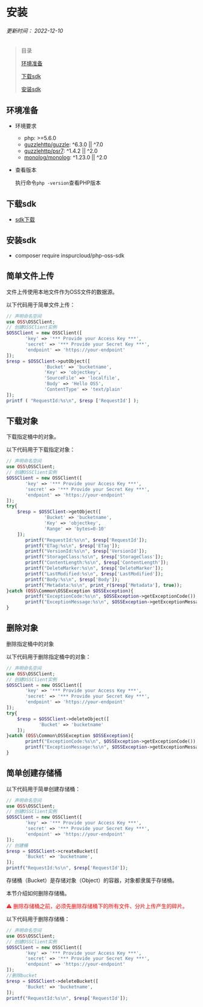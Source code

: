 # 安装

###### 更新时间： 2022-12-10

> 目录
>
> [环境准备](#环境准备)
>
> [下载sdk](#下载sdk)
>
> [安装sdk](#安装sdk)

## 环境准备

* 环境要求

  - php: >=5.6.0
  - [guzzlehttp/guzzle](https://packagist.org/packages/guzzlehttp/guzzle): ^6.3.0 || ^7.0
  - [guzzlehttp/psr7](https://packagist.org/packages/guzzlehttp/psr7): ^1.4.2 || ^2.0
  - [monolog/monolog](https://packagist.org/packages/monolog/monolog): ^1.23.0 || ^2.0

* 查看版本

  执行命令`php -version`查看PHP版本

## 下载sdk

* [sdk下载](https://github.com/dangcingzzw/inspurcloud/archive/refs/heads/main.zip)

## 安装sdk

* composer require inspurcloud/php-oss-sdk

  

## 简单文件上传

文件上传使用本地文件作为OSS文件的数据源。

以下代码用于简单文件上传：

```php
// 声明命名空间
use OSS\OSSClient;
// 创建OSSClient实例
$OSSClient = new OSSClient([
       'key' => '*** Provide your Access Key ***',
       'secret' => '*** Provide your Secret Key ***',
       'endpoint' => 'https://your-endpoint'
]);
$resp = $OSSClient->putObject([ 
       		  'Bucket' => 'bucketname',
              'Key' => 'objectkey'，
              'SourceFile' => 'localfile',
              'Body' => 'Hello OSS',
              'ContentType' => 'text/plain'
]);
printf ( "RequestId:%s\n", $resp ['RequestId'] );
```

## 下载对象

下载指定桶中的对象。

以下代码用于下载指定对象：  

```php
// 声明命名空间
use OSS\OSSClient;
// 创建OSSClient实例
$OSSClient = new OSSClient([
       'key' => '*** Provide your Access Key ***',
       'secret' => '*** Provide your Secret Key ***',
       'endpoint' => 'https://your-endpoint'
]);
try{
    $resp = $OSSClient->getObject([ 
              'Bucket' => 'bucketname',
              'Key' => 'objectkey',
              'Range' => 'bytes=0-10'
    ]);
       printf("RequestId:%s\n", $resp['RequestId']);
       printf("ETag:%s\n", $resp['ETag']);
       printf("VersionId:%s\n", $resp['VersionId']);
       printf("StorageClass:%s\n", $resp['StorageClass']);
       printf("ContentLength:%s\n", $resp['ContentLength']);
       printf("DeleteMarker:%s\n", $resp['DeleteMarker']);
       printf("LastModified:%s\n", $resp['LastModified']);
       printf("Body:%s\n", $resp['Body']);
       printf("Metadata:%s\n", print_r($resp['Metadata'], true));
}catch (OSS\Common\OSSException $OSSException){
       printf("ExceptionCode:%s\n", $OSSException->getExceptionCode());
       printf("ExceptionMessage:%s\n", $OSSException->getExceptionMessage());
}
```

## 删除对象

删除指定桶中的对象

以下代码用于删除指定桶中的对象：

```php
// 声明命名空间
use OSS\OSSClient;
// 创建OSSClient实例
$OSSClient = new OSSClient([
       'key' => '*** Provide your Access Key ***',
       'secret' => '*** Provide your Secret Key ***',
       'endpoint' => 'https://your-endpoint'
]);
try{
    $resp = $OSSClient->deleteObject([ 
            'Bucket' => 'bucketname'         
    ]);
}catch (OSS\Common\OSSException $OSSException){
       printf("ExceptionCode:%s\n", $OSSException->getExceptionCode());
       printf("ExceptionMessage:%s\n", $OSSException->getExceptionMessage());
}
```

## 简单创建存储桶

以下代码用于简单创建存储桶：

```php
// 声明命名空间
use OSS\OSSClient;
// 创建OSSClient实例
$OSSClient = new OSSClient([
       'key' => '*** Provide your Access Key ***',
       'secret' => '*** Provide your Secret Key ***',
       'endpoint' => 'https://your-endpoint'
]);
// 创建桶
$resp = $OSSClient->createBucket([
       'Bucket' => 'bucketname',
]);
printf("RequestId:%s\n", $resp['RequestId']);
```

存储桶（Bucket）是存储对象（Object）的容器，对象都隶属于存储桶。

本节介绍如何删除存储桶。

<font color="red">⚠   删除存储桶之前，必须先删除存储桶下的所有文件、分片上传产生的碎片。</font>

以下代码用于删除存储桶：

```php
// 声明命名空间
use OSS\OSSClient;
// 创建OSSClient实例
$OSSClient = new OSSClient([
       'key' => '*** Provide your Access Key ***',
       'secret' => '*** Provide your Secret Key ***',
       'endpoint' => 'https://your-endpoint'
]);
//删除bucket
$resp = $OSSClient->deleteBucket([
       'Bucket' => 'bucketname',
]);
printf("RequestId:%s\n", $resp['RequestId']);

```
